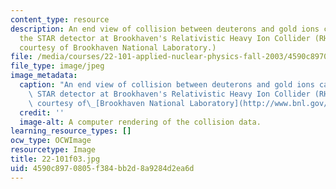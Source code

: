 ```yaml
---
content_type: resource
description: An end view of collision between deuterons and gold ions captured by
  the STAR detector at Brookhaven's Relativistic Heavy Ion Collider (RHIC). (Image
  courtesy of Brookhaven National Laboratory.)
file: /media/courses/22-101-applied-nuclear-physics-fall-2003/4590c8970805f384bb2d8a9284d2ea6d_22-101f03.jpg
file_type: image/jpeg
image_metadata:
  caption: "An end view of collision between deuterons and gold ions captured by the\
    \ STAR detector at Brookhaven's Relativistic Heavy Ion Collider (RHIC). (Image\
    \ courtesy of\_[Brookhaven National Laboratory](http://www.bnl.gov/).)"
  credit: ''
  image-alt: A computer rendering of the collision data.
learning_resource_types: []
ocw_type: OCWImage
resourcetype: Image
title: 22-101f03.jpg
uid: 4590c897-0805-f384-bb2d-8a9284d2ea6d
---
```


